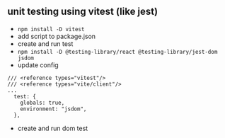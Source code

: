 ## unit testing using vitest (like jest)
- `npm install -D vitest` 
- add script to package.json
- create and run test
- `npm install -D @testing-library/react @testing-library/jest-dom jsdom` 
- update config
```
/// <reference types="vitest"/>
/// <reference types="vite/client"/>
...
  test: {
    globals: true,
    environment: "jsdom",
  },
```
- create and run dom test
